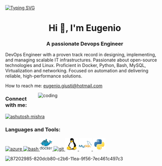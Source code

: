 [![Typing SVG](https://readme-typing-svg.demolab.com/?lines=Hello+World;This+is+My+Github)](https://git.io/typing-svg)


<h1 align="center">Hi 👋, I'm Eugenio</h1>
<h3 align="center">A passionate Devops Engineer</h3>

  <div class="about-me">
    <p>DevOps Engineer with a proven track record in designing, implementing, and managing scalable IT infrastructures. 
	Passionate about open-source technologies and Linux. Proficient in Docker, Python, Bash, MySQL, Virtualization and networking.
	Focused on automation and delivering reliable, high-performance solutions.</p>
  </div>
  <p class="contact"> How to reach me: <a href="mailto:eugenio.giusti@hotmail.com">eugenio.giusti@hotmail.com</a></p>
</body>
</html>
<img align="right" alt="coding" width="400" src="https://user-images.githubusercontent.com/55389276/140866485-8fb1c876-9a8f-4d6a-98dc-08c4981eaf70.gif">


<h3 align="left">Connect with me:</h3>
<p align="left">
<a href="https://www.linkedin.com/in/eugenio-giusti/" target="_blank"><img align="center" src="https://raw.githubusercontent.com/rahuldkjain/github-profile-readme-generator/master/src/images/icons/Social/linked-in-alt.svg" alt="ashutosh mishra" height="30" width="40" /></a>
</p>

<h3 align="left">Languages and Tools:</h3>
<p align="left"> <a href="https://azure.microsoft.com/en-in/" target="_blank" rel="noreferrer"> <img src="https://www.vectorlogo.zone/logos/microsoft_azure/microsoft_azure-icon.svg" alt="azure" width="40" height="40"/> </a> <a href="https://www.gnu.org/software/bash/" target="_blank" rel="noreferrer"> <img src="https://www.vectorlogo.zone/logos/gnu_bash/gnu_bash-icon.svg" alt="bash" width="40" height="40"/> </a> <a href="https://www.docker.com/" target="_blank" rel="noreferrer"> <img src="https://raw.githubusercontent.com/devicons/devicon/master/icons/docker/docker-original-wordmark.svg" alt="docker" width="40" height="40"/> </a> <a href="https://git-scm.com/" target="_blank" rel="noreferrer"> <img src="https://www.vectorlogo.zone/logos/git-scm/git-scm-icon.svg" alt="git" width="40" height="40"/> </a> <a href="https://www.linux.org/" target="_blank" rel="noreferrer"> <img src="https://raw.githubusercontent.com/devicons/devicon/master/icons/linux/linux-original.svg" alt="linux" width="40" height="40"/> </a> <a href="https://www.mysql.com/" target="_blank" rel="noreferrer"> <img src="https://raw.githubusercontent.com/devicons/devicon/master/icons/mysql/mysql-original-wordmark.svg" alt="mysql" width="40" height="40"/> </a> <a href="https://www.python.org" target="_blank" rel="noreferrer"> <img src="https://raw.githubusercontent.com/devicons/devicon/master/icons/python/python-original.svg" alt="python" width="40" height="40"/> </a> </p>



![87202985-820dcb80-c2b6-11ea-9f56-7ec461c497c3](https://user-images.githubusercontent.com/95194894/198886428-259972b1-1b91-495c-811c-5810267d0878.gif)
